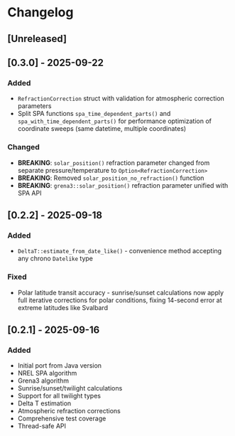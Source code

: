 # Changelog

## [Unreleased]

## [0.3.0] - 2025-09-22

### Added

- `RefractionCorrection` struct with validation for atmospheric correction parameters
- Split SPA functions `spa_time_dependent_parts()` and `spa_with_time_dependent_parts()` for performance optimization of coordinate sweeps (same datetime, multiple coordinates)

### Changed

- **BREAKING**: `solar_position()` refraction parameter changed from separate pressure/temperature to `Option<RefractionCorrection>`
- **BREAKING**: Removed `solar_position_no_refraction()` function
- **BREAKING**: `grena3::solar_position()` refraction parameter unified with SPA API

## [0.2.2] - 2025-09-18

### Added

- `DeltaT::estimate_from_date_like()` - convenience method accepting any chrono `Datelike` type

### Fixed

- Polar latitude transit accuracy - sunrise/sunset calculations now apply full iterative corrections for polar conditions, fixing 14-second error at extreme latitudes like Svalbard

## [0.2.1] - 2025-09-16

### Added

- Initial port from Java version
- NREL SPA algorithm
- Grena3 algorithm
- Sunrise/sunset/twilight calculations
- Support for all twilight types
- Delta T estimation
- Atmospheric refraction corrections
- Comprehensive test coverage
- Thread-safe API
